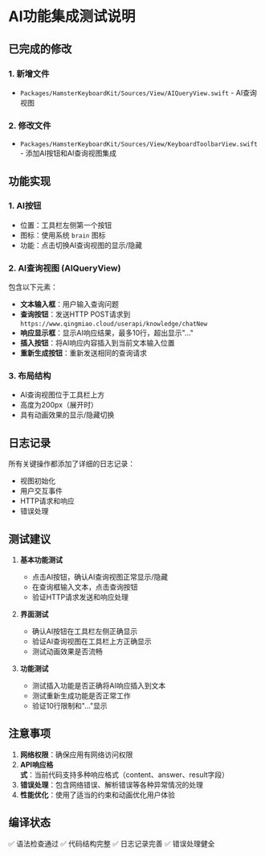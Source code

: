 # AI功能集成测试说明

## 已完成的修改

### 1. 新增文件
- `Packages/HamsterKeyboardKit/Sources/View/AIQueryView.swift` - AI查询视图

### 2. 修改文件
- `Packages/HamsterKeyboardKit/Sources/View/KeyboardToolbarView.swift` - 添加AI按钮和AI查询视图集成

## 功能实现

### 1. AI按钮
- 位置：工具栏左侧第一个按钮
- 图标：使用系统 `brain` 图标
- 功能：点击切换AI查询视图的显示/隐藏

### 2. AI查询视图 (AIQueryView)
包含以下元素：
- **文本输入框**：用户输入查询问题
- **查询按钮**：发送HTTP POST请求到 `https://www.qingmiao.cloud/userapi/knowledge/chatNew`
- **响应显示框**：显示AI响应结果，最多10行，超出显示"..."
- **插入按钮**：将AI响应内容插入到当前文本输入位置
- **重新生成按钮**：重新发送相同的查询请求

### 3. 布局结构
- AI查询视图位于工具栏上方
- 高度为200px（展开时）
- 具有动画效果的显示/隐藏切换

## 日志记录
所有关键操作都添加了详细的日志记录：
- 视图初始化
- 用户交互事件
- HTTP请求和响应
- 错误处理

## 测试建议

1. **基本功能测试**
   - 点击AI按钮，确认AI查询视图正常显示/隐藏
   - 在查询框输入文本，点击查询按钮
   - 验证HTTP请求发送和响应处理

2. **界面测试**
   - 确认AI按钮在工具栏左侧正确显示
   - 验证AI查询视图在工具栏上方正确显示
   - 测试动画效果是否流畅

3. **功能测试**
   - 测试插入功能是否正确将AI响应插入到文本
   - 测试重新生成功能是否正常工作
   - 验证10行限制和"..."显示

## 注意事项

1. **网络权限**：确保应用有网络访问权限
2. **API响应格式**：当前代码支持多种响应格式（content、answer、result字段）
3. **错误处理**：包含网络错误、解析错误等各种异常情况的处理
4. **性能优化**：使用了适当的约束和动画优化用户体验

## 编译状态
✅ 语法检查通过
✅ 代码结构完整
✅ 日志记录完善
✅ 错误处理健全